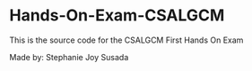 # Hands-On-Exam-CSALGCM
This is the source code for the CSALGCM First Hands On Exam

Made by: Stephanie Joy Susada
